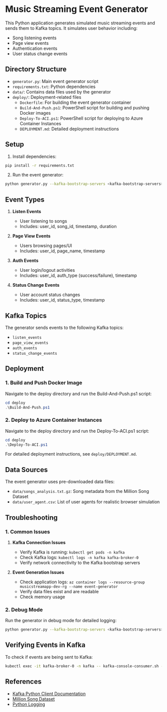 # Music Streaming Event Generator

This Python application generates simulated music streaming events and sends them to Kafka topics. It simulates user behavior including:
- Song listening events
- Page view events
- Authentication events
- User status change events

## Directory Structure

- `generator.py`: Main event generator script
- `requirements.txt`: Python dependencies
- `data/`: Contains data files used by the generator
- `deploy/`: Deployment-related files
  - `Dockerfile`: For building the event generator container
  - `Build-And-Push.ps1`: PowerShell script for building and pushing Docker images
  - `Deploy-To-ACI.ps1`: PowerShell script for deploying to Azure Container Instances
  - `DEPLOYMENT.md`: Detailed deployment instructions

## Setup

1. Install dependencies:
```bash
pip install -r requirements.txt
```

2. Run the event generator:
```bash
python generator.py --kafka-bootstrap-servers <kafka-bootstrap-servers>
```

## Event Types

1. **Listen Events**
   - User listening to songs
   - Includes: user_id, song_id, timestamp, duration

2. **Page View Events**
   - Users browsing pages/UI
   - Includes: user_id, page_name, timestamp

3. **Auth Events**
   - User login/logout activities
   - Includes: user_id, auth_type (success/failure), timestamp

4. **Status Change Events**
   - User account status changes
   - Includes: user_id, status_type, timestamp

## Kafka Topics

The generator sends events to the following Kafka topics:
- `listen_events`
- `page_view_events`
- `auth_events`
- `status_change_events`

## Deployment

### 1. Build and Push Docker Image

Navigate to the deploy directory and run the Build-And-Push.ps1 script:
```powershell
cd deploy
.\Build-And-Push.ps1
```

### 2. Deploy to Azure Container Instances

Navigate to the deploy directory and run the Deploy-To-ACI.ps1 script:
```powershell
cd deploy
.\Deploy-To-ACI.ps1
```

For detailed deployment instructions, see `deploy/DEPLOYMENT.md`.

## Data Sources

The event generator uses pre-downloaded data files:
- `data/songs_analysis.txt.gz`: Song metadata from the Million Song Dataset
- `data/user_agent.csv`: List of user agents for realistic browser simulation

## Troubleshooting

### 1. Common Issues

1. **Kafka Connection Issues**
   - Verify Kafka is running: `kubectl get pods -n kafka`
   - Check Kafka logs: `kubectl logs -n kafka kafka-broker-0`
   - Verify network connectivity to the Kafka bootstrap servers

2. **Event Generation Issues**
   - Check application logs: `az container logs --resource-group musicstreamapp-dev-rg --name event-generator`
   - Verify data files exist and are readable
   - Check memory usage

### 2. Debug Mode

Run the generator in debug mode for detailed logging:
```bash
python generator.py --kafka-bootstrap-servers <kafka-bootstrap-servers> --debug
```

## Verifying Events in Kafka

To check if events are being sent to Kafka:
```bash
kubectl exec -it kafka-broker-0 -n kafka -- kafka-console-consumer.sh --bootstrap-server localhost:9092 --topic listen_events --from-beginning --max-messages 5
```

## References

- [Kafka Python Client Documentation](https://kafka-python.readthedocs.io/en/master/)
- [Million Song Dataset](http://millionsongdataset.com/)
- [Python Logging](https://docs.python.org/3/library/logging.html) 